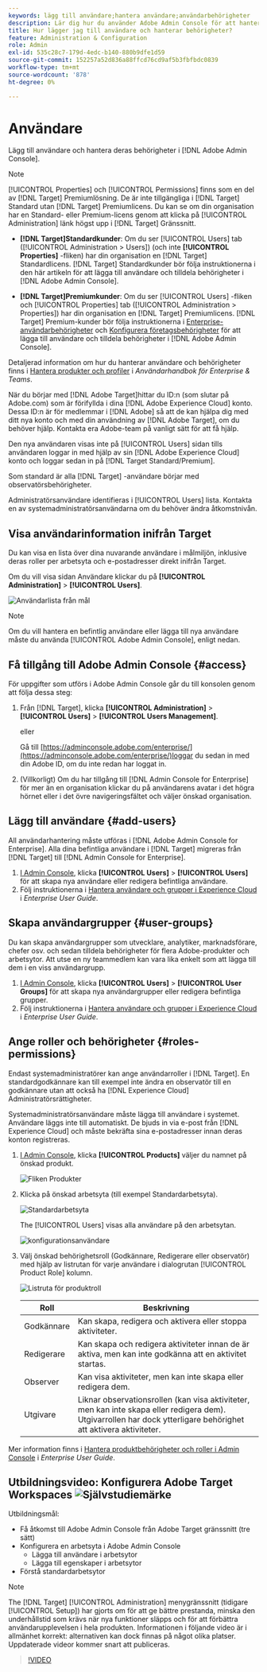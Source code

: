 ```yaml
---
keywords: lägg till användare;hantera användare;användarbehörigheter
description: Lär dig hur du använder Adobe Admin Console för att hantera användare och deras behörigheter och behörigheter i Adobe Target.
title: Hur lägger jag till användare och hanterar behörigheter?
feature: Administration & Configuration
role: Admin
exl-id: 535c28c7-179d-4edc-b140-880b9dfe1d59
source-git-commit: 152257a52d836a88ffcd76cd9af5b3fbfbdc0839
workflow-type: tm+mt
source-wordcount: '878'
ht-degree: 0%

---
```


# Användare

Lägg till användare och hantera deras behörigheter i [!DNL Adobe Admin Console].

>[!NOTE]
>
>[!UICONTROL Properties] och [!UICONTROL Permissions] finns som en del av [!DNL Target] Premiumlösning. De är inte tillgängliga i [!DNL Target] Standard utan [!DNL Target] Premiumlicens.
>Du kan se om din organisation har en Standard- eller Premium-licens genom att klicka på [!UICONTROL Administration] länk högst upp i [!DNL Target] Gränssnitt.
>
>* **[!DNL Target]Standardkunder**: Om du ser [!UICONTROL Users] tab ([!UICONTROL Administration > Users]) (och inte **[!UICONTROL Properties]** -fliken) har din organisation en [!DNL Target] Standardlicens. [!DNL Target] Standardkunder bör följa instruktionerna i den här artikeln för att lägga till användare och tilldela behörigheter i [!DNL Adobe Admin Console].
>
>* **[!DNL Target]Premiumkunder**: Om du ser [!UICONTROL Users] -fliken och [!UICONTROL Properties] tab ([!UICONTROL Administration > Properties]) har din organisation en [!DNL Target] Premiumlicens. [!DNL Target] Premium-kunder bör följa instruktionerna i [Enterprise-användarbehörigheter](/help/main/administrating-target/c-user-management/property-channel/property-channel.md) och [Konfigurera företagsbehörigheter](/help/main/administrating-target/c-user-management/property-channel/properties-overview.md) för att lägga till användare och tilldela behörigheter i [!DNL Adobe Admin Console].
>
>Detaljerad information om hur du hanterar användare och behörigheter finns i [Hantera produkter och profiler](https://helpx.adobe.com/enterprise/using/manage-products-and-profiles.html) i *Användarhandbok för Enterprise &amp; Teams*.

När du börjar med [!DNL Adobe Target]hittar du ID:n (som slutar på Adobe.com) som är förifyllda i dina [!DNL Adobe Experience Cloud] konto. Dessa ID:n är för medlemmar i [!DNL Adobe] så att de kan hjälpa dig med ditt nya konto och med din användning av [!DNL Adobe Target], om du behöver hjälp. Kontakta era Adobe-team på vanligt sätt för att få hjälp.

Den nya användaren visas inte på [!UICONTROL Users] sidan tills användaren loggar in med hjälp av sin [!DNL Adobe Experience Cloud] konto och loggar sedan in på [!DNL Target Standard/Premium].

Som standard är alla [!DNL Target] -användare börjar med observatörsbehörigheter.

Administratörsanvändare identifieras i [!UICONTROL Users] lista. Kontakta en av systemadministratörsanvändarna om du behöver ändra åtkomstnivån.

## Visa användarinformation inifrån Target

Du kan visa en lista över dina nuvarande användare i målmiljön, inklusive deras roller per arbetsyta och e-postadresser direkt inifrån Target.

Om du vill visa sidan Användare klickar du på **[!UICONTROL Administration]** > **[!UICONTROL Users]**.

![Användarlista från mål](/help/main/administrating-target/c-user-management/c-user-management/assets/user-list-target.png)

>[!NOTE]
>
>Om du vill hantera en befintlig användare eller lägga till nya användare måste du använda [!UICONTROL Adobe Admin Console], enligt nedan.

## Få tillgång till Adobe Admin Console {#access}

För uppgifter som utförs i Adobe Admin Console går du till konsolen genom att följa dessa steg:

1. Från [!DNL Target], klicka **[!UICONTROL Administration]** > **[!UICONTROL Users]** > **[!UICONTROL Users Management]**.

   eller

   Gå till [https://adminconsole.adobe.com/enterprise/](https://adminconsole.adobe.com/enterprise/)loggar du sedan in med din Adobe ID, om du inte redan har loggat in.

1. (Villkorligt) Om du har tillgång till [!DNL Admin Console for Enterprise] för mer än en organisation klickar du på användarens avatar i det högra hörnet eller i det övre navigeringsfältet och väljer önskad organisation.

## Lägg till användare {#add-users}

All användarhantering måste utföras i [!DNL Adobe Admin Console for Enterprise]. Alla dina befintliga användare i [!DNL Target] migreras från [!DNL Target] till [!DNL Admin Console for Enterprise].

1. [I Admin Console](/help/main/administrating-target/c-user-management/c-user-management/user-management.md#section_79796E0227D048F59BAE0AB02E544EBE), klicka **[!UICONTROL Users]** > **[!UICONTROL Users]** för att skapa nya användare eller redigera befintliga användare.
1. Följ instruktionerna i [Hantera användare och grupper i Experience Cloud](https://helpx.adobe.com/enterprise/help/users.html) i *Enterprise User Guide*.

## Skapa användargrupper {#user-groups}

Du kan skapa användargrupper som utvecklare, analytiker, marknadsförare, chefer osv. och sedan tilldela behörigheter för flera Adobe-produkter och arbetsytor. Att utse en ny teammedlem kan vara lika enkelt som att lägga till dem i en viss användargrupp.

1. [I Admin Console](/help/main/administrating-target/c-user-management/c-user-management/user-management.md#section_79796E0227D048F59BAE0AB02E544EBE), klicka **[!UICONTROL Users]** > **[!UICONTROL User Groups]** för att skapa nya användargrupper eller redigera befintliga grupper.
1. Följ instruktionerna i [Hantera användare och grupper i Experience Cloud](https://helpx.adobe.com/enterprise/help/users.html) i *Enterprise User Guide*.

## Ange roller och behörigheter {#roles-permissions}

Endast systemadministratörer kan ange användarroller i [!DNL Target]. En standardgodkännare kan till exempel inte ändra en observatör till en godkännare utan att också ha [!DNL Experience Cloud] Administratörsrättigheter.

Systemadministratörsanvändare måste lägga till användare i systemet. Användare läggs inte till automatiskt. De bjuds in via e-post från [!DNL Experience Cloud] och måste bekräfta sina e-postadresser innan deras konton registreras.

1. [I Admin Console](/help/main/administrating-target/c-user-management/c-user-management/user-management.md#section_79796E0227D048F59BAE0AB02E544EBE), klicka **[!UICONTROL Products]** väljer du namnet på önskad produkt.

   ![Fliken Produkter](/help/main/administrating-target/c-user-management/c-user-management/assets/workspace-publisher.png)

1. Klicka på önskad arbetsyta (till exempel Standardarbetsyta).

   ![Standardarbetsyta](/help/main/administrating-target/c-user-management/c-user-management/assets/default-workspace-new.png)

   The [!UICONTROL Users] visas alla användare på den arbetsytan.

   ![konfigurationsanvändare](/help/main/administrating-target/c-user-management/c-user-management/assets/configuration_users-new-publisher.png)

1. Välj önskad behörighetsroll (Godkännare, Redigerare eller observatör) med hjälp av listrutan för varje användare i dialogrutan [!UICONTROL Product Role] kolumn.

   ![Listruta för produktroll](/help/main/administrating-target/c-user-management/c-user-management/assets/product-role-new.png)

   | Roll | Beskrivning |
   |--- |--- |
   | Godkännare | Kan skapa, redigera och aktivera eller stoppa aktiviteter. |
   | Redigerare | Kan skapa och redigera aktiviteter innan de är aktiva, men kan inte godkänna att en aktivitet startas. |
   | Observer | Kan visa aktiviteter, men kan inte skapa eller redigera dem. |
   | Utgivare | Liknar observationsrollen (kan visa aktiviteter, men kan inte skapa eller redigera dem). Utgivarrollen har dock ytterligare behörighet att aktivera aktiviteter. |

Mer information finns i [Hantera produktbehörigheter och roller i Admin Console](https://helpx.adobe.com/enterprise/help/manage-permissions-and-roles.html) i *Enterprise User Guide*.

## Utbildningsvideo: Konfigurera Adobe Target Workspaces ![Självstudiemärke](/help/main/assets/tutorial.png)

Utbildningsmål:

* Få åtkomst till Adobe Admin Console från Adobe Target gränssnitt (tre sätt)
* Konfigurera en arbetsyta i Adobe Admin Console
   * Lägga till användare i arbetsytor
   * Lägga till egenskaper i arbetsytor
* Förstå standardarbetsytor

>[!NOTE]
>
>The [!DNL Target] [!UICONTROL Administration] menygränssnitt (tidigare [!UICONTROL Setup]) har gjorts om för att ge bättre prestanda, minska den underhållstid som krävs när nya funktioner släpps och för att förbättra användarupplevelsen i hela produkten. Informationen i följande video är i allmänhet korrekt: alternativen kan dock finnas på något olika platser. Uppdaterade videor kommer snart att publiceras.

>[!VIDEO](https://video.tv.adobe.com/v/19463/)
